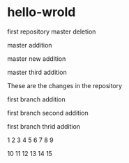# hello-wrold
first repository
master deletion

master addition

master new addition

master third addition

These are the changes in the repository

first branch addition

first branch second addition

first branch thrid addition


1
2
3
4
5
6
7
8
9

10
11
12
13
14
15

